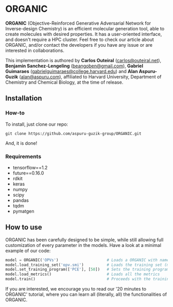 # ORGANIC


**ORGANIC** (Objective-Reinforced Generative Adversarial Network for Inverse-design Chemistry) is an efficient molecular generation tool, able to create molecules with desired properties. It has a user-oriented interface, and doesn't require a HPC cluster. Feel free to check our article about ORGANIC, and/or contact the developers if you have any issue or are interested in collaborations.

This implementation is authored by **Carlos Outeiral** (carlos@outeiral.net), **Benjamin Sanchez-Lengeling** (beangoben@gmail.com), **Gabriel Guimaraes** (gabrielguimaraes@college.harvard.edu) and **Alan Aspuru-Guzik** (alan@aspuru.com), affiliated to Harvard University, Department of Chemistry and Chemical Biology, at the time of release.

## Installation
### How-to
To install, just clone our repo:

```
git clone https://github.com/aspuru-guzik-group/ORGANIC.git
```

And, it is done!

### Requirements

- tensorflow==1.2
- future==0.16.0
- rdkit
- keras
- numpy
- scipy
- pandas
- tqdm
- pymatgen

## How to use

ORGANIC has been carefully designed to be simple, while still allowing full customization of every parameter in the models. Have a look at a minimal example of our code:

```python
model = ORGANIC('OPVs')                     # Loads a ORGANIC with name 'OPVs'
model.load_training_set('opv.smi')          # Loads the training set (molecules encoded as SMILES)
model.set_training_program(['PCE'], [50])   # Sets the training program as 50 epochs with the PCE metric
model.load_metrics()                        # Loads all the metrics
model.train()                               # Proceeds with the training
```

If you are interested, we encourage you to read our '20 minutes to ORGANIC' tutorial, where you can learn all (literally, all) the functionalities of ORGANIC.
